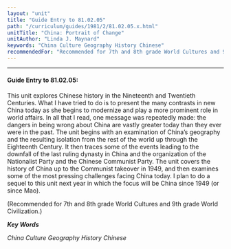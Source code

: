 ```yaml
---
layout: "unit"
title: "Guide Entry to 81.02.05"
path: "/curriculum/guides/1981/2/81.02.05.x.html"
unitTitle: "China: Portrait of Change"
unitAuthor: "Linda J. Maynard"
keywords: "China Culture Geography History Chinese"
recommendedFor: "Recommended for 7th and 8th grade World Cultures and 9th grade World Civilization."
---
```

<body>
<hr/>
 <h4>
  Guide Entry to 81.02.05:
 </h4>
 This unit explores Chinese history in the Nineteenth and Twentieth Centuries.  What I have tried to do is to present the many contrasts in new China today as she begins to modernize and play a more prominent role in world affairs.  In all that I read, one message was repeatedly made: the dangers in being wrong about China are vastly greater today than they ever were in the past.  The unit begins with an examination of China’s geography and the resulting isolation from the rest of the world up through the Eighteenth Century.  It then traces some of the events leading to the downfall of the last ruling dynasty in China and the organization of the Nationalist Party and the Chinese Communist Party.  The unit covers the history of China up to the Communist takeover in 1949, and then examines some of the most pressing challenges facing China today.  I plan to do a sequel to this unit next year in which the focus will be China since 1949 (or since Mao).
 <p>
  (Recommended for 7th and 8th grade World Cultures and 9th grade World Civilization.)
 </p>
<p>
  <b>
   <i>
    Key Words
   </i>
  </b>
  <br/>
 </p>
 <p>
  <i>
   China Culture Geography History Chinese
  </i>
 </p>

</body>